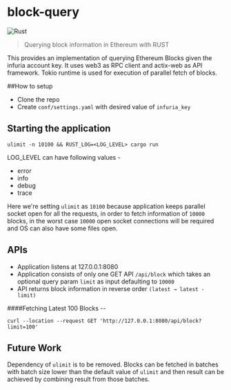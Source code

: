 # block-query
![Rust](https://img.shields.io/badge/rust-stable-brightgreen.svg)
> Querying block information in Ethereum with RUST

This provides an implementation of querying Ethereum Blocks given the infuria account key. It uses web3 as RPC client and actix-web as API framework. Tokio runtime is used for execution of parallel fetch of blocks.   

##How to setup
* Clone the repo
* Create `conf/settings.yaml` with desired value of `infuria_key` 

## Starting the application
`ulimit -n 10100 && RUST_LOG=<LOG_LEVEL> cargo run`


LOG_LEVEL can have following values -
* error
* info
* debug
* trace

Here we're setting `ulimit` as `10100` because application keeps parallel socket open for all the requests, in order to fetch information of `10000` blocks, in the worst case `10000` open socket connections will be required and OS can also have some files open.


## APIs

* Application listens at 127.0.0.1:8080
* Application consists of only one GET API `/api/block` which takes an optional query param `limit` as input defaulting to `10000`
* API returns block information in reverse order `(latest → latest - limit)`

####Fetching Latest 100 Blocks --

``curl --location --request GET 'http://127.0.0.1:8080/api/block?limit=100'``

## Future Work
Dependency of `ulimit` is to be removed. Blocks can be fetched in batches with batch size lower than the default value of `ulimit` and then result can be achieved by combining result from those batches.